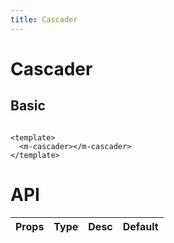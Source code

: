 ```yaml
---
title: Cascader
---
```


# Cascader

## Basic

```vue demo

<template>
  <m-cascader></m-cascader>
</template>

```


# API

| Props       | Type        |  Desc       | Default |
| ----------- | ----------- | ----------- | ------  |

